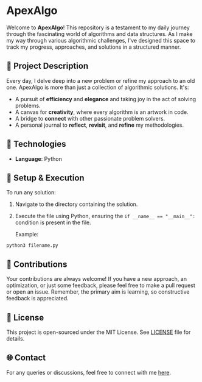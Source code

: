 # ApexAlgo

Welcome to **ApexAlgo**! This repository is a testament to my daily journey through the fascinating world of algorithms
and data structures. As I make my way through various algorithmic challenges, I've designed this space to track my
progress, approaches, and solutions in a structured manner.

## 🎯 Project Description

Every day, I delve deep into a new problem or refine my approach to an old one. ApexAlgo is more than just a collection
of algorithmic solutions. It's:

- A pursuit of **efficiency** and **elegance** and taking joy in the act of solving problems.
- A canvas for **creativity**, where every algorithm is an artwork in code.
- A bridge to **connect** with other passionate problem solvers.
- A personal journal to **reflect**, **revisit**, and **refine** my methodologies.

## 🔧 Technologies

- **Language**: Python

## 🚀 Setup & Execution

To run any solution:

1. Navigate to the directory containing the solution.
2. Execute the file using Python, ensuring the `if __name__ == "__main__":` condition is present in the file.

   Example:

```python3 filename.py```

## 🤝 Contributions

Your contributions are always welcome! If you have a new approach, an optimization, or just some feedback, please feel
free to make a pull request or open an issue. Remember, the primary aim is learning, so constructive feedback is
appreciated.

## 📜 License

This project is open-sourced under the MIT License. See [LICENSE](LICENSE) file for details.

## 🌐 Contact

For any queries or discussions, feel free to connect with me [here](https://www.linkedin.com/in/johncharlesgreek/).
